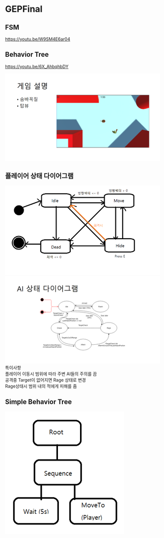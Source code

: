 # GEPFinal
## FSM
https://youtu.be/W9SM4E6ar04

## Behavior Tree
https://youtu.be/6X_AhbqhbDY

![1](https://github.com/shi1252/GEPFinal/blob/master/ppt/slide2.PNG?raw=true)
## 플레이어 상태 다이어그램
![2](https://github.com/shi1252/GEPFinal/blob/master/ppt/slide01.png?raw=true)
![3](https://github.com/shi1252/GEPFinal/blob/master/ppt/slide3.PNG?raw=true)
특이사항<br>
플레이어 이동시 범위에 따라 주변 AI들의 주의를 끔<br>
공격중 Target이 없어지면 Rage 상태로 변경<br>
Rage상태시 범위 내의 적에게 피해를 줌<br>
## Simple Behavior Tree
![4](https://github.com/shi1252/GEPFinal/blob/master/ppt/slide4.png?raw=true)
